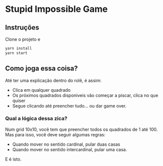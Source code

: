 # Stupid Impossible Game

## Instruções

Clone o projeto e

```js
yarn install
yarn start
```

## Como joga essa coisa?

Até ter uma explicação dentro do rolê, é assim:

- Clica em qualquer quadrado
- Os próximos quadrados disponiveis vão começar a piscar, clica no que quiser
- Segue clicando até preencher tudo... ou dar game over.

### Qual a lógica dessa zica?

Num grid 10x10, você tem que preencher todos os quadrados de 1 até 100. Mas para isso, você
deve seguir algumas regras:

- Quando mover no sentido cardinal, pular duas casas
- Quando mover no sentido intercardinal, pular uma casa.

E é isto.
